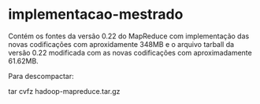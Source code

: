 implementacao-mestrado
======================

Contém os fontes da versão 0.22 do MapReduce com implementação das novas codificações com aproxidamente 348MB e o arquivo tarball da versão 0.22 modificada com as novas codificações com aproximadamente 61.62MB.

Para descompactar:

tar cvfz hadoop-mapreduce.tar.gz

